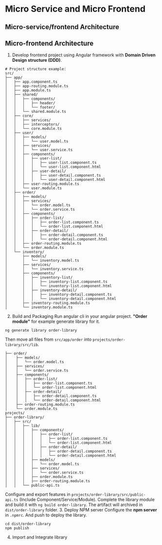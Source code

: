 # Micro Service and Micro Frontend

## Micro-service/frontend Architecture

## Micro-frontend Architecture

1. Develop frontend project using Angular framework with **Domain Driven Design structure (DDD)**.
```text
# Project structure example:
src/
├── app/
│   ├── app.component.ts
│   ├── app-routing.module.ts
│   ├── app.module.ts
│   ├── shared/
│   │   ├── components/
│   │   │   ├── header/
│   │   │   └── footer/
│   │   └── shared.module.ts
│   ├── core/
│   │   ├── services/
│   │   ├── interceptors/
│   │   └── core.module.ts
│   ├── user/
│   │   ├── models/
│   │   │   └── user.model.ts
│   │   ├── services/
│   │   │   └── user.service.ts
│   │   ├── components/
│   │   │   ├── user-list/
│   │   │   │   ├── user-list.component.ts
│   │   │   │   └── user-list.component.html
│   │   │   ├── user-detail/
│   │   │   │   ├── user-detail.component.ts
│   │   │   │   └── user-detail.component.html
│   │   ├── user-routing.module.ts
│   │   └── user.module.ts
│   ├── order/
│   │   ├── models/
│   │   ├── services/
│   │   │   └── order.model.ts
│   │   │   └── order.service.ts
│   │   ├── components/
│   │   │   ├── order-list/
│   │   │   │   ├── order-list.component.ts
│   │   │   │   └── order-list.component.html
│   │   │   ├── order-detail/
│   │   │   │   ├── order-detail.component.ts
│   │   │   │   └── order-detail.component.html
│   │   ├── order-routing.module.ts
│   │   └── order.module.ts
│   └── inventory/
│       ├── models/
│       │   └── inventory.model.ts
│       ├── services/
│       │   └── inventory.service.ts
│       ├── components/
│       │   ├── inventory-list/
│       │   │   ├── inventory-list.component.ts
│       │   │   └── inventory-list.component.html
│       │   ├── inventory-detail/
│       │   │   ├── inventory-detail.component.ts
│       │   │   └── inventory-detail.component.html
│       ├── inventory-routing.module.ts
│       └── inventory.module.ts
```

2. Build and Packaging
Run angular cli in your angular project. **"Order module"** for example generate library for it.
```shell
ng generate library order-library
```

Then move all files from `src/app/order` into `projects/order-library/src/lib`.
```text
├── order/
│    ├── models/
│    │   └── order.model.ts
│    ├── services/
│    │   └── order.service.ts
│    ├── components/
│    │   ├── order-list/
│    │   │   ├── order-list.component.ts
│    │   │   └── order-list.component.html
│    │   ├── order-detail/
│    │   │   ├── order-detail.component.ts
│    │   │   └── order-detail.component.html
│    ├── order-routing.module.ts
│    └── order.module.ts
projects/
├── order-library/
│   ├── src/
│   │   ├── lib/
│   │   │   ├── components/
│   │   │   │   ├── order-list/
│   │   │   │   │   ├── order-list.component.ts
│   │   │   │   │   └── order-list.component.html
│   │   │   │   ├── order-detail/
│   │   │   │   │   ├── order-detail.component.ts
│   │   │   │   │   └── order-detail.component.html
│   │   │   ├── models/
│   │   │   │   └── order.model.ts
│   │   │   ├── services/
│   │   │   │   └── order.service.ts
│   │   │   ├── order.module.ts
│   │   │   ├── order-routing.module.ts
│   │   └── public-api.ts
```

Configure and export features in `projects/order-library/src/public-api.ts` (Include Component/Service/Module). Complete the library module and build it with `ng build order-library`. The artifact will archived in `dist/order-library` folder.
3. Deploy NPM server
Configure the **npm server** in `.npmrc`. And push to deploy the library.
```shell
cd dist/order-library
npm publish
```
4. Import and Integrate library